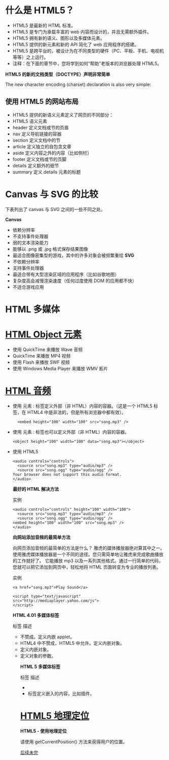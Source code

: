 # 什么是 HTML5？
- HTML5 是最新的 HTML 标准。
- HTML5 是专门为承载丰富的 web 内容而设计的，并且无需额外插件。
- HTML5 拥有新的语义、图形以及多媒体元素。
- HTML5 提供的新元素和新的 API 简化了 web 应用程序的搭建。
- HTML5 是跨平台的，被设计为在不同类型的硬件（PC、平板、手机、电视机等等）之上运行。
- 注释：在下面的章节中，您将学到如何“帮助”老版本的浏览器处理 HTML5。

**HTML5 的新的文档类型（DOCTYPE）声明非常简单**

<!DOCTYPE html>
The new character encoding (charset) declaration is also very simple:

<meta charset="UTF-8">


## 使用 HTML5 的网站布局

- HTML5 提供的新语义元素定义了网页的不同部分：
- HTML5 语义元素
- header	定义文档或节的页眉
- nav	定义导航链接的容器
- section	定义文档中的节
- article	定义独立的自包含文章
- aside	定义内容之外的内容（比如侧栏）
- footer	定义文档或节的页脚
- details	定义额外的细节
- summary	定义 details 元素的标题



# Canvas 与 SVG 的比较

下表列出了 canvas 与 SVG 之间的一些不同之处。

**Canvas**
- 依赖分辨率
- 不支持事件处理器
- 弱的文本渲染能力
- 能够以 .png 或 .jpg 格式保存结果图像
- 最适合图像密集型的游戏，其中的许多对象会被频繁重绘
**SVG**
- 不依赖分辨率
- 支持事件处理器
- 最适合带有大型渲染区域的应用程序（比如谷歌地图）
- 复杂度高会减慢渲染速度（任何过度使用 DOM 的应用都不快）
- 不适合游戏应用


# HTML 多媒体
# [HTML Object 元素](http://www.w3school.com.cn/html/html_object.asp)


- 使用 QuickTime 来播放 Wave 音频
- QuickTime 来播放 MP4 视频
- 使用 Flash 来播放 SWF 视频    
- 使用 Windows Media Player 来播放 WMV 影片


# [HTML 音频](http://www.w3school.com.cn/html/html_audio.asp)

- 使用 <embed> 元素 :<embed> 标签定义外部（非 HTML）内容的容器。（这是一个 HTML5 标签，在 HTML4 中是非法的，但是所有浏览器中都有效）。

        <embed height="100" width="100" src="song.mp3" />

- 使用 <object> 元素
: <object tag> 标签也可以定义外部（非 HTML）内容的容器。
  
      <object height="100" width="100" data="song.mp3"></object>


- 使用 HTML5 <audio> 元素

<audio> 元素是一个 HTML5 元素，在 HTML 4 中是非法的，但在所有浏览器中都有效。


    <audio controls="controls">
      <source src="song.mp3" type="audio/mp3" />
      <source src="song.ogg" type="audio/ogg" />
    Your browser does not support this audio format.
    </audio>
    
    
    

**最好的 HTML 解决方法**

实例
    
    <audio controls="controls" height="100" width="100">
      <source src="song.mp3" type="audio/mp3" />
      <source src="song.ogg" type="audio/ogg" />
    <embed height="100" width="100" src="song.mp3" />
    </audio>
    

**向网站添加音频的最简单方法**

向网页添加音频的最简单的方法是什么？
雅虎的媒体播放器绝对算其中之一。
使用雅虎媒体播放器是一个不同的途径。您只需简单地让雅虎来完成歌曲播放的工作就好了。
它能播放 mp3 以及一系列其他格式。通过一行简单的代码，您就可以把它添加到网页中，轻松地将 HTML 页面转变为专业的播放列表。


实例

    <a href="song.mp3">Play Sound</a>
    
    <script type="text/javascript" src="http://mediaplayer.yahoo.com/js">
    </script>
    
    
    
**HTML 4.01 多媒体标签**

标签	描述

- <applet>	不赞成。定义内嵌 applet。
- <embed>	HTML4 中不赞成，HTML5 中允许。定义内嵌对象。
- <object>	定义内嵌对象。
- <param>	定义对象的参数。

**HTML 5 多媒体标签**

标签	描述

- <audio>	标签定义声音，比如音乐或其他音频流。
- <embed>	标签定义嵌入的内容，比如插件。



# [HTML5 地理定位](http://www.w3school.com.cn/html/html5_geolocation.asp)


**HTML5 - 使用地理定位**

请使用 getCurrentPosition() 方法来获得用户的位置。


[后续未完](http://www.w3school.com.cn/html/html5_draganddrop.asp)